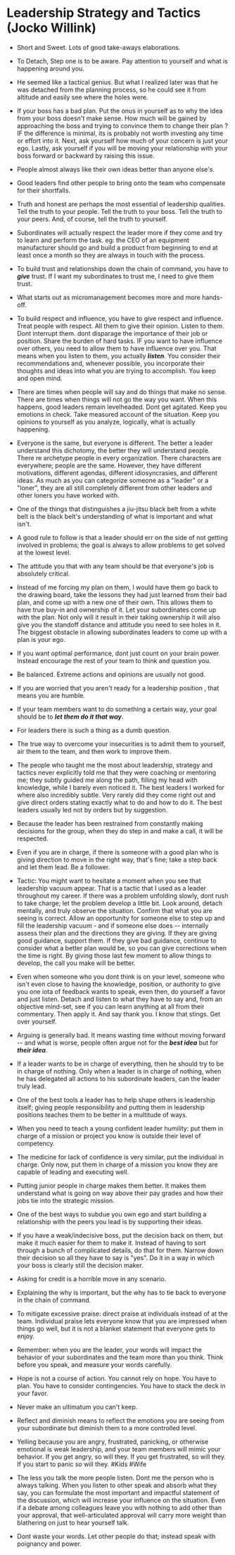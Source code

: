 # Leadership Strategy and Tactics (Jocko Willink)

- Short and Sweet.  Lots of good take-aways elaborations.

- To Detach, Step one is to be aware. Pay attention to yourself and what is happening around you.

- He seemed like a tactical genius. But what I realized later was that he was detached from the planning process, so he could see it from altitude and easily see where the holes were.

- If your boss has a bad plan. Put the onus in yourself as to why the idea from your boss doesn't make sense.  How much will be gained by approaching the boss and trying to convince them to change their plan ? IF the difference is minimal, its is probably not worth investing any time or effort into it. Next, ask yourself how much of your concern is just your ego. Lastly, ask yourself if you will be moving your relationship with your boss forward or backward by raising this issue.

- People almost always like their own ideas better than anyone else's.

- Good leaders find other people to bring onto the team who compensate for their shortfalls.

- Truth and honest are perhaps the most essential of leadership qualities. Tell the truth to your people. Tell the truth to your boss. Tell the truth to your peers. And, of course, tell the truth to yourself.

- Subordinates will actually respect the leader more if they come and try to learn and perform the task. eg: the CEO of an equipment manufacturer should go and build a product from beginning to end at least once a month so they are always in touch with the process.

- To build trust and relationships down the chain of command, you have to **_give_** trust. If I want my subordinates to trust me, I need to give them trust.

- What starts out as micromanagement becomes more and more hands-off.

- To build respect and influence, you have to give respect and influence. Treat people with respect. All them to give their opinion. Listen to them. Dont interrupt them. dont disparage the importance of their job or position. Share the burden of hard tasks. IF you want to have influence over others, you need to allow them to have influence over you. That means when you listen to them, you actually **_listen_**. You consider their recommendations and, whenever possible, you incorporate their thoughts and ideas into what you are trying to accomplish. You keep and open mind.

- There are times when people will say and do things that make no sense. There are times when things will not go the way you want. When this happens, good leaders remain levelheaded. Dont get agitated. Keep you emotions in check. Take measured account of the situation. Keep you opinions to yourself as you analyze, logically, what is actually happening.

- Everyone is the same, but everyone is different. The better a leader understand this dichotomy, the better they will understand people. There re archetype people in every organization. There characters are everywhere; people are the same. However, they have different motivations, different agendas, different idiosyncrasies, and different ideas. As much as you can categorize someone as a "leader" or a "loner", they are all still completely different from other leaders and other loners you have worked with.

- One of the things that distinguishes a jiu-jitsu black belt from a white belt is the black belt's understanding of what is important and what isn't.

- A good rule to follow is that a leader should err on the side of not getting involved in problems; the goal is always to allow problems to get solved at the lowest level.

- The attitude you that with any team should be that everyone's job is absolutely critical.

- Instead of me forcing my plan on them, I would have them go back to the drawing board, take the lessons they had just learned from their bad plan, and come up with a new one of their own. This allows them to have true buy-in and ownership of it.  Let your subordinates come up with the plan. Not only will it result in their taking ownership it will also give you the standoff distance and attitude you need to see holes in it. The biggest obstacle in allowing subordinates leaders to come up with a plan is your ego.

- If you want optimal performance, dont just count on your brain power. Instead encourage the rest of your team to think and question you.

- Be balanced. Extreme actions and opinions are usually not good.

- If you are worried that you aren't ready for a leadership position , that means you are humble.

- If your team members want to do something a certain way, your goal should be to **_let them do it that way_**.

- For leaders there is such a thing as a dumb question.

- The true way to overcome your insecurities is to admit them to yourself, air them to the team, and then work to improve them.

- The people who taught me the most about leadership, strategy and tactics never explicitly told me that they were coaching or mentoring me; they subtly guided me along the path, filling my head with knowledge, while I barely even noticed it. The best leaders I worked for where also incredibly subtle. Very  rarely did they come right out and give direct orders stating exactly what to do and how to do it. The best leaders usually led not by orders but by suggestion.

- Because the leader has been restrained from constantly making decisions for the group, when they do step in and make a call, it will be respected.

- Even if you are in charge, if there is someone with a good plan who is giving direction to move in the right way, that's fine; take a step back and let them lead. Be a follower.

- Tactic: You might want to hesitate a moment when you see that leadership vacuum appear. That is a tactic that I used as a leader throughout my career.  If there was a problem unfolding slowly, dont rush to take charge; let the problem develop a little bit. Look around, detach mentally, and truly observe the situation. Confirm that what you are seeing is correct. Allow an opportunity for someone else to step up and fill the leadership vacuum - and if someone else does -- internally assess their plan and the directions they are giving. If they are giving good guidance, support them. If they give bad guidance, continue to consider what a better plan would be, so you can give corrections when the time is right.  By giving those last few moment to allow things to develop, the call you make will be better.

- Even when someone who you dont think is on your level, someone who isn't even close to having the knowledge, position, or authority to give you one iota of feedback wants to speak, even then, do yourself a favor and just listen. Detach and listen to what they have to say and, from an objective mind-set, see if you can learn anything at all from their commentary. Then apply it. And say thank you. I know that stings. Get over yourself.

- Arguing is generally bad. It means wasting time without moving forward -- and what is worse, people often argue not for the **_best idea_**  but for **_their idea_**.

- If a leader wants to be in charge of everything, then he should try to be in charge of nothing. Only when a leader is in charge of nothing, when he has delegated all actions to his subordinate leaders, can the leader truly lead.

- One of the best tools a leader has to help shape others is leadership itself; giving people responsibility and putting them in leadership positions teaches them to be better in a multitude of ways.

- When you need to teach a young confident leader humility: put them in charge of a mission or project you know is outside their level of competency.

- The medicine for lack of confidence is very similar, put the individual in charge. Only now, put them in charge of a mission you know they are capable of leading and executing well.

- Putting junior people in charge makes them better. It makes them understand what is going on way above their pay grades and how their jobs tie into the strategic mission.

- One of the best ways to subdue you own ego and start building a relationship with the peers you lead is by supporting their ideas.

- If you have a weak/indecisive boss, put the decision back on them, but make it much easier for them to make it. Instead of having to sort through a bunch of complicated details, do that for them. Narrow down their decision so all they have to say is "yes". Do it in a way in which your boss is clearly still the decision maker.

- Asking for credit is a horrible move in any scenario.

- Explaining the why is important, but the why has to tie back to everyone in the chain of command.

- To mitigate excessive praise: direct praise at individuals instead of at the team. Individual praise lets everyone know that you are impressed when things go well, but it is not a blanket statement that everyone gets to enjoy.

- Remember: when you are the leader, your words will impact the behavior of your subordinates and the team more than you think. Think before you speak, and measure your words carefully.

- Hope is not a course of action. You cannot rely on hope. You have to plan. You have to consider contingencies. You have to stack the deck in your favor.

- Never make an ultimatum you can't keep.

- Reflect and diminish means to reflect the emotions you are seeing from your subordinate but diminish them to a more controlled level.

- Yelling because you are angry, frustrated, panicking, or otherwise emotional is weak leadership, and your team members will mimic your behavior.  If you get angry, so will they. If you get frustrated, so will they. If you start to panic so will they. #Kids #Wife

- The less you talk the more people listen. Dont me the person who is always talking. When you listen to other speak and absorb what they say, you can formulate the most important and impactful statement of the discussion, which will increase your influence on the situation. Even if a debate among colleagues leave you with nothing to add other than your approval, that well-articulated approval will carry more weight than blathering on just to hear yourself talk.

- Dont waste your words. Let other people do that; instead speak with poignancy and power.